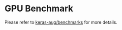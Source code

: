# GPU Benchmark

Please refer to [keras-aug/benchmarks](https://github.com/james77777778/keras-aug/tree/main/benchmarks) for more details.
